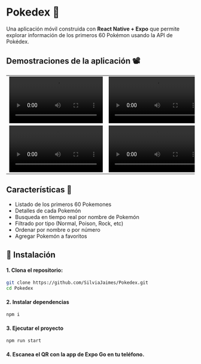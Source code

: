 # Pokedex 🦊

Una aplicación móvil construida con **React Native + Expo** que permite explorar información de los primeros 60 Pokémon usando la API de Pokédex.

## Demostraciones de la aplicación 📽️

<table>
  <tr>
    <td>
      <video src="https://github.com/user-attachments/assets/6d6d9edd-6fba-495c-aaaf-a6ccc78197d7" controls width="250"></video>
    </td>
    <td>
      <video src="https://github.com/user-attachments/assets/42c3e7e2-7288-45be-a7bc-78dfb5b6e653" controls width="250"></video>
    </td>
  </tr>
  <tr>
     <td>
      <video src="https://github.com/user-attachments/assets/0d8a7f3e-cb06-40f4-81b5-8cce4686401b" controls width="250"></video>
    </td>
    <td>
      <video src="https://github.com/user-attachments/assets/26148b76-41ca-42c1-a506-7535f503b2bd" controls width="250"></video>
    </td>
  </tr>
</table>

## Características 🌟

- Listado de los primeros 60 Pokemones
- Detalles de cada Pokemón
- Busqueda en tiempo real por nombre de Pokemón
- Filtrado por tipo (Normal, Poison, Rock, etc)
- Ordenar por nombre o por número
- Agregar Pokemón a favoritos

## 🚀 Instalación

#### 1. Clona el repositorio:
```bash
git clone https://github.com/SilviaJaimes/Pokedex.git
cd Pokedex
```

#### 2. Instalar dependencias
```bash
npm i
```

#### 3. Ejecutar el proyecto  
```bash
npm run start
```

#### 4. Escanea el QR con la app de Expo Go en tu teléfono.

